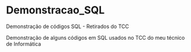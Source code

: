 # Demonstracao_SQL
Demonstração de códigos SQL - Retirados do TCC

Demonstração de alguns códigos em SQL usados no TCC do meu técnico de Informática
